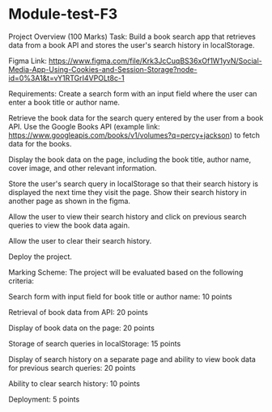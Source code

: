 # Module-test-F3

Project Overview (100 Marks)
Task:
Build a book search app that retrieves data from a book API and stores the user's search history in localStorage.

Figma Link: https://www.figma.com/file/Krk3JcCuqBS36xOf1W1yvN/Social-Media-App-Using-Cookies-and-Session-Storage?node-id=0%3A1&t=vY1RTGrI4VPOLt8c-1

Requirements:
Create a search form with an input field where the user can enter a book title or author name.


Retrieve the book data for the search query entered by the user from a book API. Use the Google Books API (example link: https://www.googleapis.com/books/v1/volumes?q=percy+jackson) to fetch data for the books.


Display the book data on the page, including the book title, author name, cover image, and other relevant information.


Store the user's search query in localStorage so that their search history is displayed the next time they visit the page. Show their search history in another page as shown in the figma.


Allow the user to view their search history and click on previous search queries to view the book data again.


Allow the user to clear their search history.


Deploy the project.

Marking Scheme:
The project will be evaluated based on the following criteria:

Search form with input field for book title or author name: 10 points


Retrieval of book data from API: 20 points


Display of book data on the page: 20 points


Storage of search queries in localStorage: 15 points


Display of search history on a separate page and ability to view book data for previous search queries: 20 points


Ability to clear search history: 10 points


Deployment: 5 points
